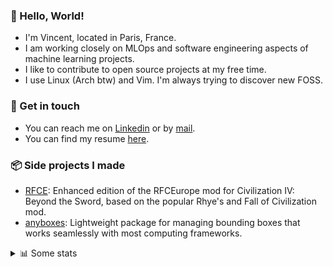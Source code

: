 ### 👋 Hello, World!

- I'm Vincent, located in Paris, France.
- I am working closely on MLOps and software engineering aspects of machine learning projects.
- I like to contribute to open source projects at my free time.
- I use Linux (Arch btw) and Vim. I'm always trying to discover new FOSS.

### 🔗 Get in touch

- You can reach me on [Linkedin](https://www.linkedin.com/in/vincent-duchauffour-3a9641155/) or by [mail](mailto:vincent.duchauffour@proton.me).
- You can find my resume [here](https://raw.githubusercontent.com/VDuchauffour/resume/main/resume.pdf).

### 📦 Side projects I made

- [RFCE](https://github.com/VDuchauffour/RFCEurope): Enhanced edition of the RFCEurope mod for Civilization IV: Beyond the Sword, based on the popular Rhye's and Fall of Civilization mod. 
- [anyboxes](https://github.com/VDuchauffour/anyboxes): Lightweight package for managing bounding boxes that works seamlessly with most computing frameworks. 

<details><summary>📊 Some stats</summary>  
  
<p align="center">
  <img alt="VDuchauffour's github stats" src="https://github-readme-stats.vercel.app/api?username=VDuchauffour&include_all_commits=true&show_icons=true&theme=react"/>
  <br />
  <img alt="VDuchauffour's streak stats" src="https://streak-stats.demolab.com?user=VDuchauffour&theme=react"/>
  <br />
  <img alt="VDuchauffour's language stats" src="https://github-readme-stats.vercel.app/api/top-langs/?username=VDuchauffour&count_private=true&include_all_commits=true&show_icons=true&layout=compact&theme=react"/>
  <!--   <br />
  <img alt="VDuchauffour's Wakatime stats" src="https://github-readme-stats.vercel.app/api/wakatime?username=VDuchauffour&theme=react"/> -->
</p>

#### 🧭 Wakatime stats
<!--START_SECTION:waka-->
![Code Time](http://img.shields.io/badge/Code%20Time-2%2C207%20hrs%2042%20mins-blue)

![Lines of code](https://img.shields.io/badge/From%20Hello%20World%20I%27ve%20Written-3.8%20million%20lines%20of%20code-blue)

**🐱 My GitHub Data** 

> 📦 984.6 kB Used in GitHub's Storage 
 > 
> 🏆 784 Contributions in the Year 2024
 > 
> 🚫 Not Opted to Hire
 > 
> 📜 9 Public Repositories 
 > 
> 🔑 2 Private Repositories 
 > 
**I'm an Early 🐤** 

```text
🌞 Morning                486 commits         ██░░░░░░░░░░░░░░░░░░░░░░░   07.79 % 
🌆 Daytime                3667 commits        ███████████████░░░░░░░░░░   58.79 % 
🌃 Evening                1700 commits        ███████░░░░░░░░░░░░░░░░░░   27.26 % 
🌙 Night                  384 commits         ██░░░░░░░░░░░░░░░░░░░░░░░   06.16 % 
```
📅 **I'm Most Productive on Monday** 

```text
Monday                   1432 commits        ██████░░░░░░░░░░░░░░░░░░░   22.96 % 
Tuesday                  1298 commits        █████░░░░░░░░░░░░░░░░░░░░   20.81 % 
Wednesday                969 commits         ████░░░░░░░░░░░░░░░░░░░░░   15.54 % 
Thursday                 1193 commits        █████░░░░░░░░░░░░░░░░░░░░   19.13 % 
Friday                   987 commits         ████░░░░░░░░░░░░░░░░░░░░░   15.82 % 
Saturday                 87 commits          ░░░░░░░░░░░░░░░░░░░░░░░░░   01.39 % 
Sunday                   271 commits         █░░░░░░░░░░░░░░░░░░░░░░░░   04.35 % 
```


📊 **This Week I Spent My Time On** 

```text
💬 Programming Languages: 
Python                   8 hrs 36 mins       ██████████████░░░░░░░░░░░   55.95 % 
YAML                     3 hrs 4 mins        █████░░░░░░░░░░░░░░░░░░░░   19.97 % 
TeX                      1 hr 22 mins        ██░░░░░░░░░░░░░░░░░░░░░░░   08.96 % 
Bash                     53 mins             █░░░░░░░░░░░░░░░░░░░░░░░░   05.79 % 
Markdown                 48 mins             █░░░░░░░░░░░░░░░░░░░░░░░░   05.30 % 
```


 Last Updated on 25/09/2024 00:50:16 UTC
<!--END_SECTION:waka-->
</details>
